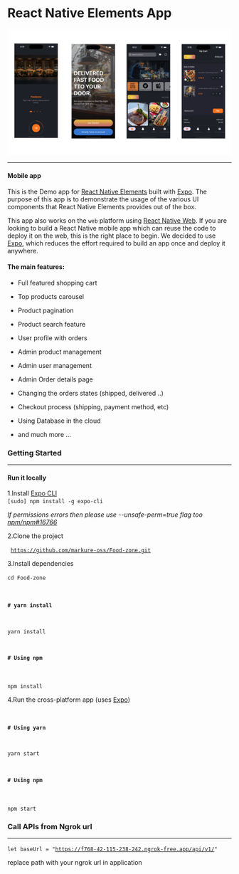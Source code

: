 # React Native Elements App

![alt text](assets/images/simu.png)
___
#### Mobile app
This is the Demo app for [React Native Elements](https://github.com/react-native-elements/react-native-elements) built with [Expo](https://expo.dev/). The purpose of this app is to demonstrate the usage of the various UI components that React Native Elements provides out of the box.

This app also works on the <code>web</code> platform using [React Native Web](https://github.com/necolas/react-native-web). If you are looking to build a React Native mobile app which can reuse the code to deploy it on the web, this is the right place to begin. We decided to use [Expo](https://expo.dev/), which reduces the effort required to build an app once and deploy it anywhere.


#### The main features:

- Full featured shopping cart
 
- Top products carousel

- Product pagination

- Product search feature

- User profile with orders

- Admin product management

- Admin user management

- Admin Order details page

- Changing the orders states (shipped, delivered ..)

- Checkout process (shipping, payment method, etc)

- Using Database in the cloud

- and much more ...


### Getting Started
___
#### Run it locally
1.Install [Expo CLI](https://docs.expo.dev/versions/latest/workflow/expo-cli/) <br>
<code>[sudo] npm install -g expo-cli</code><br>

*If permissions errors then please use --unsafe-perm=true flag too [npm/npm#16766](https://github.com/npm/npm/issues/16766)*

2.Clone the project<br>

<code> https://github.com/markure-oss/Food-zone.git</code>

3.Install dependencies<br>

<code>cd Food-zone <br>
 #### # yarn install
yarn install
#### # Using npm
npm install</code>

4.Run the cross-platform app (uses [Expo](https://docs.expo.dev/))
<code>
#### # Using yarn
yarn start

#### # Using npm
npm start
</code>
<br>


### Call APIs from Ngrok url
___
<code>let baseUrl = "https://f768-42-115-238-242.ngrok-free.app/api/v1/" </code>

replace path with your ngrok url in application 

